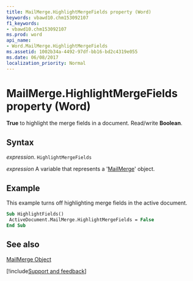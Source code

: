 ```yaml
---
title: MailMerge.HighlightMergeFields property (Word)
keywords: vbawd10.chm153092107
f1_keywords:
- vbawd10.chm153092107
ms.prod: word
api_name:
- Word.MailMerge.HighlightMergeFields
ms.assetid: 1002b34a-4492-97df-bb16-bd2c4319e055
ms.date: 06/08/2017
localization_priority: Normal
---
```



# MailMerge.HighlightMergeFields property (Word)

 **True** to highlight the merge fields in a document. Read/write **Boolean**.


## Syntax

_expression_. `HighlightMergeFields`

_expression_ A variable that represents a '[MailMerge](Word.MailMerge.md)' object.


## Example

This example turns off highlighting merge fields in the active document.


```vb
Sub HighlightFields() 
 ActiveDocument.MailMerge.HighlightMergeFields = False 
End Sub
```


## See also


[MailMerge Object](Word.MailMerge.md)

[!include[Support and feedback](~/includes/feedback-boilerplate.md)]